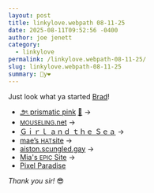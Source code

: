 ```yaml
---
layout: post
title: 𝚕𝚒𝚗𝚔𝚢𝚕𝚘𝚟𝚎.𝚠𝚎𝚋𝚙𝚊𝚝𝚑 𝟶𝟾-𝟷𝟷-𝟸𝟻
date: 2025-08-11T09:52:56 -0400
author: joe jenett
category:
  - linkylove
permalink: /linkylove.webpath-08-11-25/
slug: linkylove.webpath-08-11-25
summary: 🔗y❤️
---
```

<p>
	Just look what ya started <a href="https://indieseek.xyz/">Brad</a>!
</p>
<ul class="linkylove">
	<li><a title="Sakkie" href="https://prismatic.pink/">౨ৎ prismatic pink</a> <a title="source" href="https://pinboard.in/u:ramblinggit">📌</a> <span title="led to link shown below">&#8594;</span></li>
	<li><a title="Mousecky" href="https://mouseling.net/"><small>MOUSELING</small>.net</a> <span title="led to link shown below">&#8594;</span></li>
	<li><a title="Dinny" href="https://sakana.neocities.org/">Ｇｉｒｌ ａｎｄ ｔｈｅ Ｓｅａ</a> <span title="led to link shown below">&#8594;</span></li>
	<li><a title="mae" href="https://maehat.neocities.org/">mae’s <small>HAT</small>site</a> <span title="led to link shown below">&#8594;</span></li>
	<li><a title="Ashton" href="https://aiston.scungled.gay/">aiston.scungled.gay</a> <span title="led to link shown below">&#8594;</span></li>
	<li><a title="mia" href="http://mia.sinister.gay/">Mia's <small>EPIC</small> Site</a> <span title="led to link shown below">&#8594;</span></li>
	<li><a title="Wynn" href="https://wynns-wonderful-pixel-paradise.neocities.org/">Pixel Paradise</a> </li>
</ul>
<p>
	<em>Thank you sir!</em> 😎
</p>
<a href="https://brid.gy/publish/mastodon"></a>